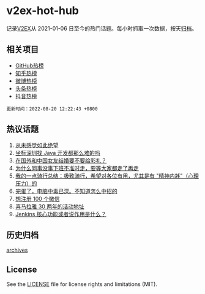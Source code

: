 # v2ex-hot-hub

 记录[V2EX](https://www.v2ex.com/)从 2021-01-06 日至今的热门话题。每小时抓取一次数据，按天[归档](archives)。
 
 ## 相关项目

- [GitHub热榜](https://github.com/snaildev/github-hot-hub)
- [知乎热榜](https://github.com/snaildev/zhihu-hot-hub)
- [微博热榜](https://github.com/snaildev/weibo-hot-hub)
- [头条热榜](https://github.com/snaildev/toutiao-hot-hub)
- [抖音热榜](https://github.com/snaildev/douyin-hot-hub)


 `更新时间：2022-08-20 12:22:43 +0800`

## 热议话题

1. [从未感觉如此绝望](https://www.v2ex.com/t/874050)
1. [坐标深圳找 Java 开发都那么难的吗](https://www.v2ex.com/t/873991)
1. [在国外和中国女友结婚要不要给彩礼？](https://www.v2ex.com/t/874131)
1. [为什么同事没事下班不准时走，要等大家都走了再走](https://www.v2ex.com/t/874028)
1. [我的一点骑行总结：极致骑行，希望对各位有用，尤其是有 "精神内耗"（心理压力）的](https://www.v2ex.com/t/873974)
1. [完蛋了，电脑中毒已深。不知道怎么中招的](https://www.v2ex.com/t/873960)
1. [想注册 100 个微信](https://www.v2ex.com/t/874110)
1. [喜马拉雅 30 两年的活动地址](https://www.v2ex.com/t/874139)
1. [Jenkins 核心功能或者说作用是什么？](https://www.v2ex.com/t/874023)

## 历史归档

[archives](archives)

## License

See the [LICENSE](LICENSE) file for license rights and limitations (MIT).
